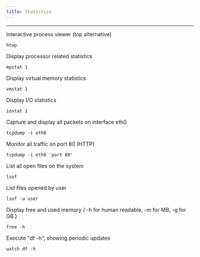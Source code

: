 ```yaml
---
title: Statistics
---
```


______________________________________________________________________

Interactive process viewer (top alternative)

`htop`

Display processor related statistics

`mpstat 1`

Display virtual memory statistics

`vmstat 1`

Display I/O statistics

`iostat 1`

Capture and display all packets on interface eth0

`tcpdump -i eth0`

Monitor all traffic on port 80 (HTTP)

`tcpdump -i eth0 'port 80'`

List all open files on the system

`lsof`

List files opened by user

`lsof -u user`

Display free and used memory ( -h for human readable, -m for MB, -g for GB.)

`free -h`

Execute "df -h", showing periodic updates

`watch df -h`
